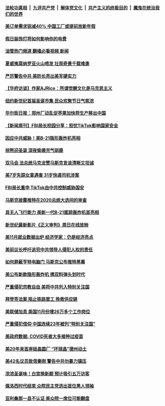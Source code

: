 ####  [法轮功真相](../../../../basic/blob/master/README.md?t=12051602) &nbsp;|&nbsp; [九评共产党](../../../../9ping.md/blob/master/README.md?t=12051602) &nbsp;|&nbsp; [解体党文化](../../../../jtdwh.md/blob/master/README.md?t=12051602)  &nbsp;|&nbsp; [共产主义的终极目的](../../../../gczydzjmd.md/blob/master/README.md?t=12051602) &nbsp;|&nbsp; [魔鬼在统治我们的世界](../../../../mgztzwmdsj.md/blob/master/README.md?t=12051602) 

#### [美订单需求锐减40% 中国工厂或提前放新年假](../pages/prog203/a103590967.md?t=12051602) 

#### [假日装饰灯将如何影响你的电费](../pages/prog203/a103590824.md?t=12051602) 

#### [油管热门频道 翻墙必看视频 新闻](http://129.146.143.75:81/youtube.html?12051602)

#### [夏威夷莫纳罗亚火山喷发 壮观奇景千载难逢](../pages/prog203/a103590747.md?t=12051602) 

#### [严厉警告中共 美防长亮出美军硬实力](../pages/prog203/a103590745.md?t=12051602) 

#### [【华府访谈】作家AJRice：所谓觉醒文化是马克思主义](../pages/prog203/a103590595.md?t=12051602) 

#### [纽约新世纪首届圣诞市集 民众欢聚节日气氛浓](../pages/prog203/a103590593.md?t=12051602) 

#### [华尔街日报：郑州厂动乱促苹果加快将生产移出中国](../pages/prog203/a103590497.md?t=12051602) 

#### [【新闻周刊】FBI局长校园分享：担忧TikTok影响国家安全](../pages/prog203/a103590301.md?t=12051602) 

#### [因应中共威胁！美B-21隐形轰炸机亮相](../pages/prog203/a103589956.md?t=12051602) 

#### [棕熊迎圣诞 深夜偷袭充气驯鹿](../pages/prog203/a103590134.md?t=12051602) 

#### [双马会 法总统马克龙赞马斯克言谈清晰又坦诚](../pages/prog203/a103590051.md?t=12051602) 

#### [美7岁失踪女童遇害 31岁快递司机涉案](../pages/prog203/a103590037.md?t=12051602) 

#### [FBI局长重申 TikTok由中共控制威胁国安](../pages/prog203/a103589960.md?t=12051602) 

#### [马斯克披露推特在2020总统大选间的审查](../pages/prog203/a103589927.md?t=12051602) 

#### [具无人飞行能力 美新一代B-21匿踪轰炸机首亮相](../pages/prog203/a103589818.md?t=12051602) 

#### [新世纪最新影片《正义审判》周日在线放映](../pages/prog203/a103589795.md?t=12051602) 

#### [美11月就业数据出炉 经济学家：仍是经济亮点](../pages/prog203/a103589681.md?t=12051602) 

#### [美前议长呼吁追究中共领导人侵犯人权的责任](../pages/prog203/a103589722.md?t=12051602) 

#### [如何屏蔽亨特电脑门 马斯克公布推特黑幕](../pages/prog203/a103589677.md?t=12051602) 

#### [美公布新款隐形轰炸机 携双料弹头划时代](../pages/prog203/a103589470.md?t=12051602) 

#### [严重侵犯宗教自由 美将中共列入特别关注国](../pages/prog203/a103589535.md?t=12051602) 

#### [拜登签法案 阻止铁路罢工 挽救供应链](../pages/prog203/a103589537.md?t=12051602) 

#### [美联储加息 美国11月份增26万多个工作岗位](../pages/prog203/a103589330.md?t=12051602) 

#### [严重侵犯信仰 中国连续23年被列“特别关注国”](../pages/prog203/a103589309.md?t=12051602) 

#### [美政府数据: COVID死者大多接种过疫苗](../pages/prog203/a103589394.md?t=12051602) 

#### [美20年来首座硅晶圆厂 “环球晶”德州动土](../pages/prog203/a103589240.md?t=12051602) 

#### [美42名议员致信秦刚 警告中共勿暴力镇压](../pages/prog203/a103589163.md?t=12051602) 

#### [浓浓圣诞味！白宫换新颜 预计吸引五万访客](../pages/prog203/a103588672.md?t=12051602) 

#### [佩洛西时代结束 众院民主党选出首位黑人领袖](../pages/prog203/a103588657.md?t=12051602) 

#### [亚利桑那一县不认证 美众院一席位可能翻盘](../pages/prog203/a103588566.md?t=12051602) 

<img src='http://gfw-breaker.win/goodnews/indexes/prog203.md' width='0px' height='0px'/>
